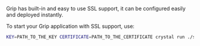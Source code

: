 Grip has built-in and easy to use SSL support, it can be configured easily and deployed instantly.

To start your Grip application with SSL support, use:

```bash
KEY=PATH_TO_THE_KEY CERTIFICATE=PATH_TO_THE_CERTIFICATE crystal run ./src/application.cr -Dssl
```
